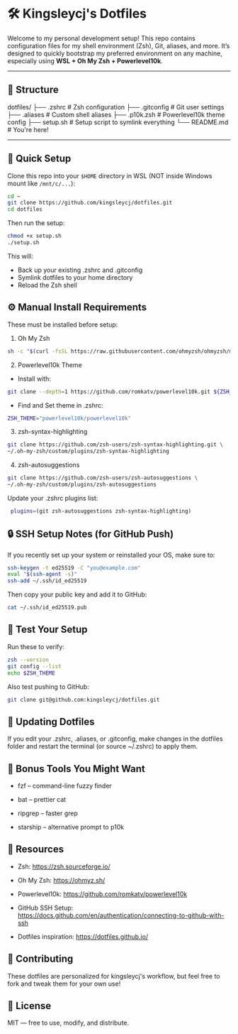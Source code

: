 # 🛠️ Kingsleycj's Dotfiles

Welcome to my personal development setup! This repo contains configuration files for my shell environment (Zsh), Git, aliases, and more. It’s designed to quickly bootstrap my preferred environment on any machine, especially using **WSL + Oh My Zsh + Powerlevel10k**.

---

## 📁 Structure

dotfiles/
├── .zshrc # Zsh configuration
├── .gitconfig # Git user settings
├── .aliases # Custom shell aliases
├── .p10k.zsh # Powerlevel10k theme config
├── setup.sh # Setup script to symlink everything
└── README.md # You're here!


---

## 🚀 Quick Setup

Clone this repo into your `$HOME` directory in WSL (NOT inside Windows mount like `/mnt/c/...`):

```bash
cd ~
git clone https://github.com/kingsleycj/dotfiles.git
cd dotfiles
```

Then run the setup:

```bash
chmod +x setup.sh
./setup.sh
```

This will:

- Back up your existing .zshrc and .gitconfig
- Symlink dotfiles to your home directory
- Reload the Zsh shell


## ⚙️ Manual Install Requirements
These must be installed before setup:

1. Oh My Zsh

```bash 
sh -c "$(curl -fsSL https://raw.githubusercontent.com/ohmyzsh/ohmyzsh/master/tools/install.sh)"
```

2. Powerlevel10k Theme
- Install with:
```bash
git clone --depth=1 https://github.com/romkatv/powerlevel10k.git ${ZSH_CUSTOM:-~/.oh-my-zsh/custom}/themes/powerlevel10k
```
- Find and Set theme in .zshrc:
```bash 
ZSH_THEME="powerlevel10k/powerlevel10k"
```
3. zsh-syntax-highlighting
```bash
git clone https://github.com/zsh-users/zsh-syntax-highlighting.git \
~/.oh-my-zsh/custom/plugins/zsh-syntax-highlighting
```
4. zsh-autosuggestions
```bash
git clone https://github.com/zsh-users/zsh-autosuggestions \
~/.oh-my-zsh/custom/plugins/zsh-autosuggestions
```
Update your .zshrc plugins list:
```bash
 plugins=(git zsh-autosuggestions zsh-syntax-highlighting)
```

## 🔒 SSH Setup Notes (for GitHub Push)
If you recently set up your system or reinstalled your OS, make sure to:

```bash 
ssh-keygen -t ed25519 -C "you@example.com"
eval "$(ssh-agent -s)"
ssh-add ~/.ssh/id_ed25519
```
Then copy your public key and add it to GitHub:
```bash
cat ~/.ssh/id_ed25519.pub
```
## 🧪 Test Your Setup
Run these to verify:
```bash
zsh --version
git config --list
echo $ZSH_THEME
```

Also test pushing to GitHub:
```bash 
git clone git@github.com:kingsleycj/dotfiles.git
```
## 🧹 Updating Dotfiles
If you edit your .zshrc, .aliases, or .gitconfig, make changes in the dotfiles folder and restart the terminal (or source ~/.zshrc) to apply them.

## 📌 Bonus Tools You Might Want
- fzf – command-line fuzzy finder

- bat – prettier cat

- ripgrep – faster grep

- starship – alternative prompt to p10k

## 🧰 Resources
- Zsh: https://zsh.sourceforge.io/

- Oh My Zsh: https://ohmyz.sh/

- Powerlevel10k: https://github.com/romkatv/powerlevel10k

- GitHub SSH Setup: https://docs.github.com/en/authentication/connecting-to-github-with-ssh

- Dotfiles inspiration: https://dotfiles.github.io/

## 🤝 Contributing
These dotfiles are personalized for kingsleycj's workflow, but feel free to fork and tweak them for your own use!

## 🧼 License
MIT — free to use, modify, and distribute.

